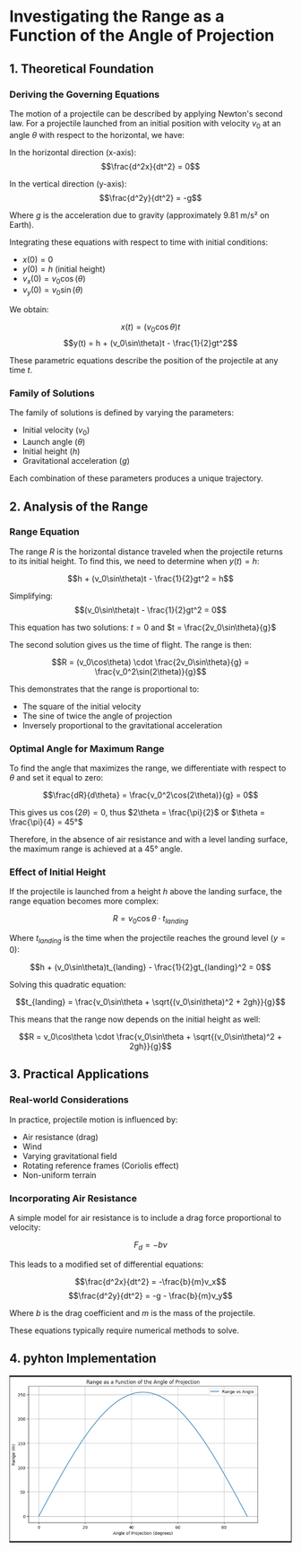 # Investigating the Range as a Function of the Angle of Projection

## 1. Theoretical Foundation

### Deriving the Governing Equations

The motion of a projectile can be described by applying Newton's second law. For a projectile launched from an initial position with velocity $v_0$ at an angle $\theta$ with respect to the horizontal, we have:

In the horizontal direction (x-axis):
$$\frac{d^2x}{dt^2} = 0$$

In the vertical direction (y-axis):
$$\frac{d^2y}{dt^2} = -g$$

Where $g$ is the acceleration due to gravity (approximately 9.81 m/s² on Earth).

Integrating these equations with respect to time with initial conditions:
- $x(0) = 0$
- $y(0) = h$ (initial height)
- $v_x(0) = v_0\cos(\theta)$
- $v_y(0) = v_0\sin(\theta)$

We obtain:

$$x(t) = (v_0\cos\theta)t$$
$$y(t) = h + (v_0\sin\theta)t - \frac{1}{2}gt^2$$

These parametric equations describe the position of the projectile at any time $t$.

### Family of Solutions

The family of solutions is defined by varying the parameters:
- Initial velocity ($v_0$)
- Launch angle ($\theta$)
- Initial height ($h$)
- Gravitational acceleration ($g$)

Each combination of these parameters produces a unique trajectory.

## 2. Analysis of the Range

### Range Equation

The range $R$ is the horizontal distance traveled when the projectile returns to its initial height. To find this, we need to determine when $y(t) = h$:

$$h + (v_0\sin\theta)t - \frac{1}{2}gt^2 = h$$

Simplifying:
$$(v_0\sin\theta)t - \frac{1}{2}gt^2 = 0$$

This equation has two solutions: $t = 0$ and $t = \frac{2v_0\sin\theta}{g}$

The second solution gives us the time of flight. The range is then:

$$R = (v_0\cos\theta) \cdot \frac{2v_0\sin\theta}{g} = \frac{v_0^2\sin(2\theta)}{g}$$

This demonstrates that the range is proportional to:
- The square of the initial velocity
- The sine of twice the angle of projection
- Inversely proportional to the gravitational acceleration

### Optimal Angle for Maximum Range

To find the angle that maximizes the range, we differentiate with respect to $\theta$ and set it equal to zero:

$$\frac{dR}{d\theta} = \frac{v_0^2\cos(2\theta)}{g} = 0$$

This gives us $\cos(2\theta) = 0$, thus $2\theta = \frac{\pi}{2}$ or $\theta = \frac{\pi}{4} = 45°$

Therefore, in the absence of air resistance and with a level landing surface, the maximum range is achieved at a 45° angle.

### Effect of Initial Height

If the projectile is launched from a height $h$ above the landing surface, the range equation becomes more complex:

$$R = v_0\cos\theta \cdot t_{landing}$$

Where $t_{landing}$ is the time when the projectile reaches the ground level ($y = 0$):

$$h + (v_0\sin\theta)t_{landing} - \frac{1}{2}gt_{landing}^2 = 0$$

Solving this quadratic equation:

$$t_{landing} = \frac{v_0\sin\theta + \sqrt{(v_0\sin\theta)^2 + 2gh}}{g}$$

This means that the range now depends on the initial height as well:

$$R = v_0\cos\theta \cdot \frac{v_0\sin\theta + \sqrt{(v_0\sin\theta)^2 + 2gh}}{g}$$

## 3. Practical Applications

### Real-world Considerations

In practice, projectile motion is influenced by:
- Air resistance (drag)
- Wind
- Varying gravitational field
- Rotating reference frames (Coriolis effect)
- Non-uniform terrain

### Incorporating Air Resistance

A simple model for air resistance is to include a drag force proportional to velocity:

$$F_d = -bv$$

This leads to a modified set of differential equations:

$$\frac{d^2x}{dt^2} = -\frac{b}{m}v_x$$
$$\frac{d^2y}{dt^2} = -g - \frac{b}{m}v_y$$

Where $b$ is the drag coefficient and $m$ is the mass of the projectile.

These equations typically require numerical methods to solve.

## 4.  pyhton Implementation
![alt text](image-3.png)

